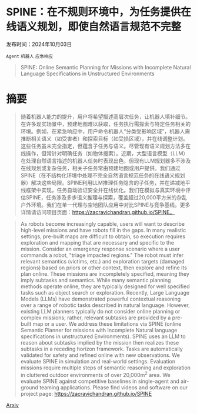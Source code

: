 # SPINE：在不规则环境中，为任务提供在线语义规划，即使自然语言规范不完整

发布时间：2024年10月03日

`Agent` `机器人` `应急响应`

> SPINE: Online Semantic Planning for Missions with Incomplete Natural Language Specifications in Unstructured Environments

# 摘要

> 随着机器人能力的提升，用户将希望描述高层次任务，让机器人填补细节。在许多现实场景中，预建地图难以获取，任务执行需探索与特定任务相关的环境。例如，在紧急响应中，用户命令机器人“分类受影响区域”，机器人需推断相关语义（如受害者）和探索目标（如受损区域），并在线调整计划。这些任务虽未完全指定，但蕴含子任务与语义。尽管现有语义规划方法多在线操作，但常针对明确任务（如物体搜索）。近期，大型语言模型（LLM）在处理自然语言描述的机器人任务时表现出色，但现有LLM规划器多不涉及在线规划或复杂任务，相关子任务常由预建地图或用户提供。我们通过SPINE（在不结构化环境中处理不完全自然语言规范任务的在线语义规划器）解决这些局限。SPINE利用LLM推理任务隐含的子任务，并在递减地平线框架中实现，任务自动验证安全并在线优化。我们在模拟与真实环境中评估SPINE，任务涉及多步语义推理与探索，覆盖超过20,000平方米的杂乱户外环境。我们在单一代理与空地团队应用中对比SPINE与竞争基线。更多详情请访问项目页面：https://zacravichandran.github.io/SPINE。

> As robots become increasingly capable, users will want to describe high-level missions and have robots fill in the gaps. In many realistic settings, pre-built maps are difficult to obtain, so execution requires exploration and mapping that are necessary and specific to the mission. Consider an emergency response scenario where a user commands a robot, "triage impacted regions." The robot must infer relevant semantics (victims, etc.) and exploration targets (damaged regions) based on priors or other context, then explore and refine its plan online. These missions are incompletely specified, meaning they imply subtasks and semantics. While many semantic planning methods operate online, they are typically designed for well specified tasks such as object search or exploration. Recently, Large Language Models (LLMs) have demonstrated powerful contextual reasoning over a range of robotic tasks described in natural language. However, existing LLM planners typically do not consider online planning or complex missions; rather, relevant subtasks are provided by a pre-built map or a user. We address these limitations via SPINE (online Semantic Planner for missions with Incomplete Natural language specifications in unstructured Environments). SPINE uses an LLM to reason about subtasks implied by the mission then realizes these subtasks in a receding horizon framework. Tasks are automatically validated for safety and refined online with new observations. We evaluate SPINE in simulation and real-world settings. Evaluation missions require multiple steps of semantic reasoning and exploration in cluttered outdoor environments of over 20,000m$^2$ area. We evaluate SPINE against competitive baselines in single-agent and air-ground teaming applications. Please find videos and software on our project page: https://zacravichandran.github.io/SPINE

[Arxiv](https://arxiv.org/abs/2410.03035)